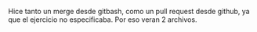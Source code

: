 Hice tanto un merge desde gitbash, como un pull request desde github, ya que el ejercicio no especificaba. Por eso veran 2 archivos.
